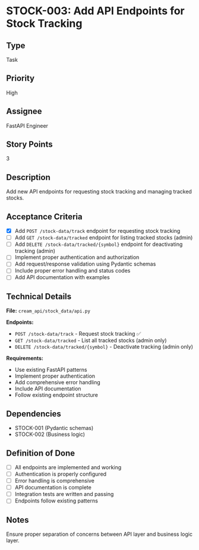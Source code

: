 # STOCK-003: Add API Endpoints for Stock Tracking

## Type
Task

## Priority
High

## Assignee
FastAPI Engineer

## Story Points
3

## Description
Add new API endpoints for requesting stock tracking and managing tracked stocks.

## Acceptance Criteria
- [x] Add `POST /stock-data/track` endpoint for requesting stock tracking
- [ ] Add `GET /stock-data/tracked` endpoint for listing tracked stocks (admin)
- [ ] Add `DELETE /stock-data/tracked/{symbol}` endpoint for deactivating tracking (admin)
- [ ] Implement proper authentication and authorization
- [ ] Add request/response validation using Pydantic schemas
- [ ] Include proper error handling and status codes
- [ ] Add API documentation with examples

## Technical Details
**File:** `cream_api/stock_data/api.py`

**Endpoints:**
- `POST /stock-data/track` - Request stock tracking ✅
- `GET /stock-data/tracked` - List all tracked stocks (admin only)
- `DELETE /stock-data/tracked/{symbol}` - Deactivate tracking (admin only)

**Requirements:**
- Use existing FastAPI patterns
- Implement proper authentication
- Add comprehensive error handling
- Include API documentation
- Follow existing endpoint structure

## Dependencies
- STOCK-001 (Pydantic schemas)
- STOCK-002 (Business logic)

## Definition of Done
- [ ] All endpoints are implemented and working
- [ ] Authentication is properly configured
- [ ] Error handling is comprehensive
- [ ] API documentation is complete
- [ ] Integration tests are written and passing
- [ ] Endpoints follow existing patterns

## Notes
Ensure proper separation of concerns between API layer and business logic layer.
